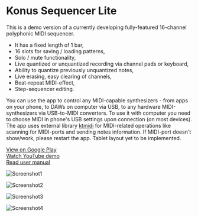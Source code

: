 # Konus Sequencer Lite

This is a demo version of a currently developing fully-featured 16-channel polyphonic MIDI sequencer.

- It has a fixed length of 1 bar, 
- 16 slots for saving / loading patterns, 
- Solo / mute functionality,
- Live quantized or unquantized recording via channel pads or keyboard,
- Ability to quantize previously unquantized notes,
- Live erasing, easy clearing of channels,
- Beat-repeat MIDI-effect,
- Step-sequencer editing.

You can use the app to control any MIDI-capable synthesizers - from apps on your phone, to DAWs on computer via USB, to any hardware MIDI-synthesizers via USB-to-MIDI converters.
To use it with computer you need to choose MIDI in phone's USB settings upon connection (on most devices).\
The app uses external library [ktmidi](https://github.com/atsushieno/ktmidi) for MIDI-related operations like scanning for MIDI-ports and sending notes information.
If MIDI-port doesn't show/work, please restart the app.
Tablet layout yet to be implemented.

[View on Google Play](https://play.google.com/store/apps/details?id=app.konusseqlite)\
[Watch YouTube demo](https://youtu.be/-fe8CZb3P6M)\
[Read user manual](https://drive.google.com/file/d/1xrKIPEei9Y9hVXfqrK_AgDqTTeFqTDTl/view?usp=sharing)


![Screenshot1](https://github.com/panwiewiorka/Konus_Sequencer_Lite/assets/107356404/5b3f0efa-86d0-4a7f-9e0d-2d36fd00ddf9)

![Screenshot2](https://github.com/panwiewiorka/Konus_Sequencer_Lite/assets/107356404/575bcbb0-9522-4145-9286-0aa8aff23fcc)

![Screenshot3](https://github.com/panwiewiorka/Konus_Sequencer_Lite/assets/107356404/2da094ba-623e-4172-bfbd-9859629463e4)

![Screenshot4](https://github.com/panwiewiorka/Konus_Sequencer_Lite/assets/107356404/71e7960e-db69-4eed-bf18-a39aed6da73c)
